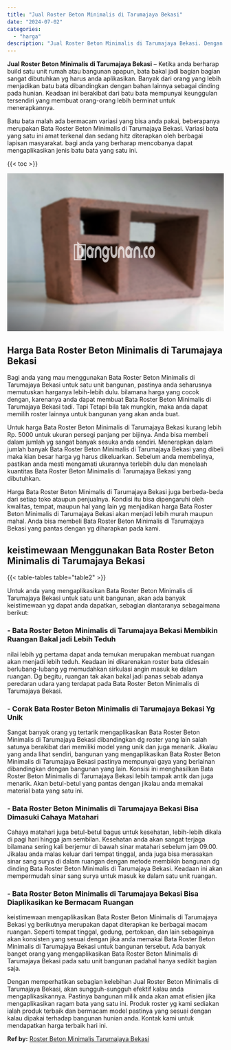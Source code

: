 ```yaml
---
title: "Jual Roster Beton Minimalis di Tarumajaya Bekasi"
date: "2024-07-02"
categories: 
  - "harga"
description: "Jual Roster Beton Minimalis di Tarumajaya Bekasi. Dengan memperhatikan sebagian kelebihan Jual Roster Beton Minimalis di Tarumajaya Bekasi, akan sungguh-sung..."
---
```


**Jual Roster Beton Minimalis di Tarumajaya Bekasi** – Ketika anda berharap build satu unit rumah atau bangunan apapun, bata bakal jadi bagian bagian sangat dibutuhkan yg harus anda aplikasikan. Banyak dari orang yang lebih menjadikan batu bata dibandingkan dengan bahan lainnya sebagai dinding pada hunian. Keadaan ini berakibat dari batu bata mempunyai keunggulan tersendiri yang membuat orang-orang lebih berminat untuk menerapkannya.

Batu bata malah ada bermacam variasi yang bisa anda pakai, beberapanya merupakan Bata Roster Beton Minimalis di Tarumajaya Bekasi. Variasi bata yang satu ini amat terkenal dan sedang hitz diterapkan oleh berbagai lapisan masyarakat. bagi anda yang berharap mencobanya dapat mengaplikasikan jenis batu bata yang satu ini.

{{< toc >}}

![Jual Roster Beton Minimalis di Tarumajaya Bekasi](/images/bata-roster-minimalis-35.png)

## Harga Bata Roster Beton Minimalis di Tarumajaya Bekasi

Bagi anda yang mau menggunakan Bata Roster Beton Minimalis di Tarumajaya Bekasi untuk satu unit bangunan, pastinya anda seharusnya memutuskan harganya lebih-lebih dulu. bilamana harga yang cocok dengan, karenanya anda dapat membuat Bata Roster Beton Minimalis di Tarumajaya Bekasi tadi. Tapi Tetapi bila tak mungkin, maka anda dapat memilih roster lainnya untuk bangunan yang akan anda buat.

Untuk harga Bata Roster Beton Minimalis di Tarumajaya Bekasi kurang lebih Rp. 5000 untuk ukuran persegi panjang per bijinya. Anda bisa membeli dalam jumlah yg sangat banyak sesuka anda sendiri. Menerapkan dalam jumlah banyak Bata Roster Beton Minimalis di Tarumajaya Bekasi yang dibeli maka kian besar harga yg harus dikeluarkan. Sebelum anda membelinya, pastikan anda mesti mengamati ukurannya terlebih dulu dan menelaah kuantitas Bata Roster Beton Minimalis di Tarumajaya Bekasi yang dibutuhkan.

Harga Bata Roster Beton Minimalis di Tarumajaya Bekasi juga berbeda-beda dari setiap toko ataupun penjualnya. Kondisi itu bisa dipengaruhi oleh kwalitas, tempat, maupun hal yang lain yg menjadikan harga Bata Roster Beton Minimalis di Tarumajaya Bekasi akan menjadi lebih murah maupun mahal. Anda bisa membeli Bata Roster Beton Minimalis di Tarumajaya Bekasi yang pantas dengan yg diharapkan pada kami.

## keistimewaan Menggunakan Bata Roster Beton Minimalis di Tarumajaya Bekasi

{{< table-tables table="table2" >}}

Untuk anda yang mengaplikasikan Bata Roster Beton Minimalis di Tarumajaya Bekasi untuk satu unit bangunan, akan ada banyak keistimewaan yg dapat anda dapatkan, sebagian diantaranya sebagaimana berikut:

### \- Bata Roster Beton Minimalis di Tarumajaya Bekasi Membikin Ruangan Bakal jadi Lebih Teduh

nilai lebih yg pertama dapat anda temukan merupakan membuat ruangan akan menjadi lebih teduh. Keadaan ini dikarenakan roster bata didesain berlubang-lubang yg memudahkan sirkulasi angin masuk ke dalam ruangan. Dg begitu, ruangan tak akan bakal jadi panas sebab adanya peredaran udara yang terdapat pada Bata Roster Beton Minimalis di Tarumajaya Bekasi.

### \- Corak Bata Roster Beton Minimalis di Tarumajaya Bekasi Yg Unik

Sangat banyak orang yg tertarik mengaplikasikan Bata Roster Beton Minimalis di Tarumajaya Bekasi dibandingkan dg roster yang lain salah satunya berakibat dari memiliki model yang unik dan juga menarik. Jikalau yang anda lihat sendiri, bangunan yang mengaplikasikan Bata Roster Beton Minimalis di Tarumajaya Bekasi pastinya mempunyai gaya yang berlainan dibandingkan dengan bangunan yang lain. Konsisi ini menghasilkan Bata Roster Beton Minimalis di Tarumajaya Bekasi lebih tampak antik dan juga menarik. Akan betul-betul yang pantas dengan jikalau anda memakai material bata yang satu ini.

### \- Bata Roster Beton Minimalis di Tarumajaya Bekasi Bisa Dimasuki Cahaya Matahari

Cahaya matahari juga betul-betul bagus untuk kesehatan, lebih-lebih dikala di pagi hari hingga jam sembilan. Kesehatan anda akan sangat terjaga bilamana sering kali berjemur di bawah sinar matahari sebelum jam 09.00. Jikalau anda malas keluar dari tempat tinggal, anda juga bisa merasakan sinar sang surya di dalam ruangan dengan metode membikin bangunan dg dinding Bata Roster Beton Minimalis di Tarumajaya Bekasi. Keadaan ini akan mempermudah sinar sang surya untuk masuk ke dalam satu unit ruangan.

### \- Bata Roster Beton Minimalis di Tarumajaya Bekasi Bisa Diaplikasikan ke Bermacam Ruangan

keistimewaan mengaplikasikan Bata Roster Beton Minimalis di Tarumajaya Bekasi yg berikutnya merupakan dapat diterapkan ke berbagai macam ruangan. Seperti tempat tinggal, gedung, pertokoan, dan lain sebagainya akan konsisten yang sesuai dengan jika anda memakai Bata Roster Beton Minimalis di Tarumajaya Bekasi untuk bangunan tersebut. Ada banyak banget orang yang mengaplikasikan Bata Roster Beton Minimalis di Tarumajaya Bekasi pada satu unit bangunan padahal hanya sedikit bagian saja.

Dengan memperhatikan sebagian kelebihan Jual Roster Beton Minimalis di Tarumajaya Bekasi, akan sungguh-sungguh efektif kalau anda mengaplikasikannya. Pastinya bangunan milik anda akan amat efisien jika mengaplikasikan ragam bata yang satu ini. Produk roster yg kami sediakan ialah produk terbaik dan bermacam model pastinya yang sesuai dengan kalau dipakai terhadap bangunan hunian anda. Kontak kami untuk mendapatkan harga terbaik hari ini.

**Ref by:** [Roster Beton Minimalis Tarumajaya Bekasi](https://id.wikipedia.org/wiki/Roster)
